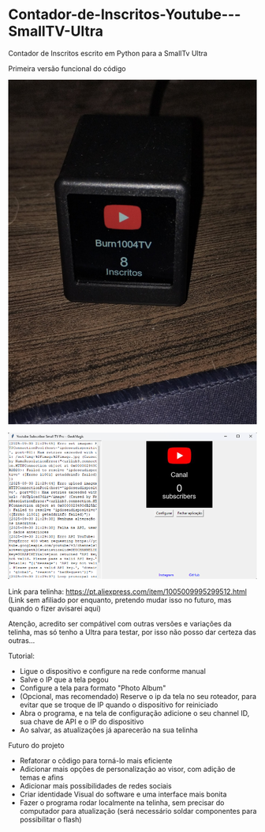 # Contador-de-Inscritos-Youtube---SmallTV-Ultra
Contador de Inscritos escrito em Python para a SmallTv Ultra 


Primeira versão funcional do código 

![Imagem da Small Tv Pro rodando o programa](images/IMG_20250930_213117299.jpg)

![Interface do programa](images/interface.png)

Link para telinha: https://pt.aliexpress.com/item/1005009995299512.html 
(Link sem afiliado por enquanto, pretendo mudar isso no futuro, mas quando o fizer avisarei aqui) 

Atenção, acredito ser compátivel com outras versões e variações da telinha, mas só tenho a Ultra para testar, por isso não posso dar certeza das outras... 

Tutorial: 

- Ligue o dispositivo e configure na rede conforme manual 
- Salve o IP que a tela pegou
- Configure a tela para formato "Photo Album"
- (Opcional, mas recomendado) Reserve o ip da tela no seu roteador, para evitar que se troque de IP quando o dispositivo for reiniciado
- Abra o programa, e na tela de configuração adicione o seu channel ID, sua chave de API e o IP do dispositivo
- Ao salvar, as atualizações já aparecerão na sua telinha


Futuro do projeto 
- Refatorar o cõdigo para torná-lo mais eficiente
- Adicionar mais opções de personalização ao visor, com adição de temas e afins
- Adicionar mais possibilidades de redes sociais
- Criar identidade Visual do software e uma interface mais bonita
- Fazer o programa rodar localmente na telinha, sem precisar do computador para atualização (será necessário soldar componentes para possibilitar o flash)

